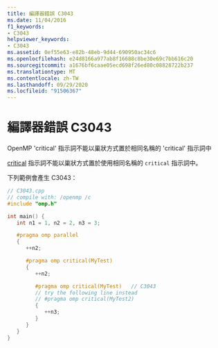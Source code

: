 ```yaml
---
title: 編譯器錯誤 C3043
ms.date: 11/04/2016
f1_keywords:
- C3043
helpviewer_keywords:
- C3043
ms.assetid: 0ef55e63-e82b-48eb-9d44-690950ac34c6
ms.openlocfilehash: e24d8166a977ab8f16688c8be30e69c7bb616c20
ms.sourcegitcommit: a1676bf6caae05ecd698f26ed80c08828722b237
ms.translationtype: MT
ms.contentlocale: zh-TW
ms.lasthandoff: 09/29/2020
ms.locfileid: "91506367"
---
```

# <a name="compiler-error-c3043"></a>編譯器錯誤 C3043

OpenMP 'critical' 指示詞不能以巢狀方式置於相同名稱的 'critical' 指示詞中

[critical](../../parallel/openmp/reference/openmp-directives.md#critical) 指示詞不能以巢狀方式置於使用相同名稱的 `critical` 指示詞中。

下列範例會產生 C3043：

```cpp
// C3043.cpp
// compile with: /openmp /c
#include "omp.h"

int main() {
   int n1 = 1, n2 = 2, n3 = 3;

   #pragma omp parallel
   {
      ++n2;

      #pragma omp critical(MyTest)
      {
         ++n2;

         #pragma omp critical(MyTest)   // C3043
         // try the following line instead
         // #pragma omp critical(MyTest2)
         {
            ++n3;
         }
      }
   }
}
```
